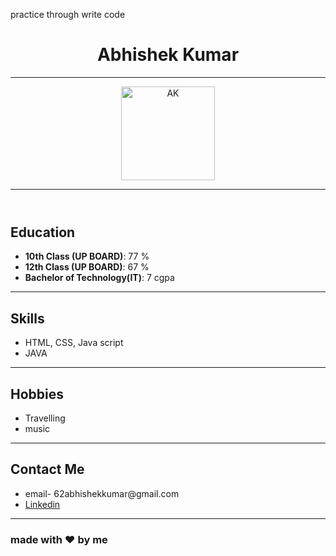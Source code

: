 practice through write code

<!DOCTYPE html>
<html lang="en">
<head>
        <meta charset="UTF-8">
        <meta name="viewport" content="width=device-width, initial-scale=1.0">
        <title>Portfolio</title>
</head>
<body>
    <header>    
        <h1>Abhishek Kumar</h1><hr>
        <img src="my image.jpg" alt="AK" height="150px" weight="100px">
        <hr>
    </header>
    <section>
        <h2>Education</h2>
        <ul>
            <li><b>10th Class (UP BOARD)</b>: 77 %</li>
            <li><b>12th Class (UP BOARD)</b>: 67 %</li>
            <li><b>Bachelor of Technology(IT)</b>: 7 cgpa</li>
        </ul>
        <hr>
    </section>
    <section>
        <h2>Skills</h2>
        <ul>
            <li>HTML, CSS, Java script</li>
            <li>JAVA</li>
        </ul>
        <hr>
    </section>
    </section>
        <h2>Hobbies</h2>
        <ul>
            <li>Travelling</li>
            <li>music</li>        
        </ul>
        <hr>
    </section>
    <footer>
        <h2>Contact Me</h2>
        <ul>
            <li>email- 62abhishekkumar@gmail.com</li>
            <li><a href="https://www.linkedin.com/in/abhishekkumar9988/">Linkedin</a></li>
        </ul>
        <hr>
        <h3>made with &hearts; by me</h1>
    </footer>
</body>
</html>
